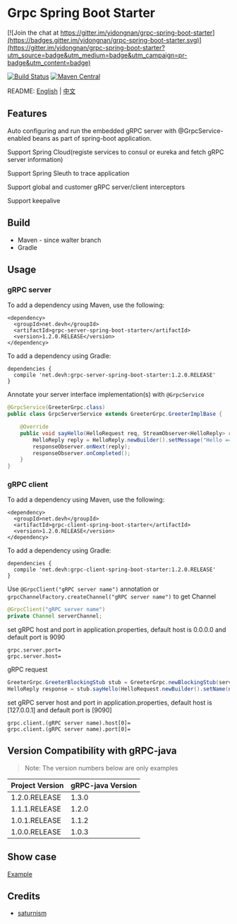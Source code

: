 # Grpc Spring Boot Starter

[![Join the chat at https://gitter.im/yidongnan/grpc-spring-boot-starter](https://badges.gitter.im/yidongnan/grpc-spring-boot-starter.svg)](https://gitter.im/yidongnan/grpc-spring-boot-starter?utm_source=badge&utm_medium=badge&utm_campaign=pr-badge&utm_content=badge)

[![Build Status](https://travis-ci.org/yidongnan/grpc-spring-boot-starter.svg?branch=master)](https://travis-ci.org/yidongnan/grpc-spring-boot-starter)
[![Maven Central](https://maven-badges.herokuapp.com/maven-central/net.devh/grpc-server-spring-boot-starter/badge.svg?style=flat)](https://maven-badges.herokuapp.com/maven-central/net.devh/grpc-server-spring-boot-starter)

README: [English](https://github.com/yidongnan/grpc-spring-boot-starter/blob/master/README.md) | [中文](https://github.com/yidongnan/grpc-spring-boot-starter/blob/master/README-zh.md)

## Features
Auto configuring and run the embedded gRPC server with @GrpcService-enabled beans as part of spring-boot application.

Support Spring Cloud(registe services to consul or eureka and fetch gRPC server information)

Support Spring Sleuth to trace application

Support global and customer gRPC server/client interceptors

Support keepalive

## Build
* Maven - since walter branch
* Gradle

## Usage

### gRPC server

To add a dependency using Maven, use the following:

````
<dependency>
  <groupId>net.devh</groupId>
  <artifactId>grpc-server-spring-boot-starter</artifactId>
  <version>1.2.0.RELEASE</version>
</dependency>
````

To add a dependency using Gradle:

````
dependencies {
  compile 'net.devh:grpc-server-spring-boot-starter:1.2.0.RELEASE'
}
````

Annotate your server interface implementation(s) with ``@GrpcService``
````java
@GrpcService(GreeterGrpc.class)
public class GrpcServerService extends GreeterGrpc.GreeterImplBase {

    @Override
    public void sayHello(HelloRequest req, StreamObserver<HelloReply> responseObserver) {
        HelloReply reply = HelloReply.newBuilder().setMessage("Hello =============> " + req.getName()).build();
        responseObserver.onNext(reply);
        responseObserver.onCompleted();
    }
}
````
### gRPC client

To add a dependency using Maven, use the following:

````
<dependency>
  <groupId>net.devh</groupId>
  <artifactId>grpc-client-spring-boot-starter</artifactId>
  <version>1.2.0.RELEASE</version>
</dependency>
````

To add a dependency using Gradle:

````
dependencies {
  compile 'net.devh:grpc-client-spring-boot-starter:1.2.0.RELEASE'
}
````

Use ``@GrpcClient("gRPC server name")`` annotation or ``grpcChannelFactory.createChannel("gRPC server name")`` to get Channel

````java
@GrpcClient("gRPC server name")
private Channel serverChannel;
````

set gRPC host and port in application.properties, default host is 0.0.0.0 and default port is 9090

````
grpc.server.port=
grpc.server.host=
````

gRPC request

````java
GreeterGrpc.GreeterBlockingStub stub = GreeterGrpc.newBlockingStub(serverChannel);
HelloReply response = stub.sayHello(HelloRequest.newBuilder().setName(name).build());
````

set gRPC server host and port in application.properties, default host is [127.0.0.1] and default port is [9090]

````
grpc.client.(gRPC server name).host[0]=
grpc.client.(gRPC server name).port[0]=
````

## Version Compatibility with gRPC-java

> Note: The version numbers below are only examples

| Project Version  | gRPC-java Version  |
| ---------------- | ------------------ |
| 1.2.0.RELEASE    | 1.3.0              |
| 1.1.1.RELEASE    | 1.2.0              |
| 1.0.1.RELEASE    | 1.1.2              |
| 1.0.0.RELEASE    | 1.0.3              |

## Show case
[Example](./examples)

## Credits
- [saturnism](https://github.com/saturnism/spring-boot-starter-grpc)